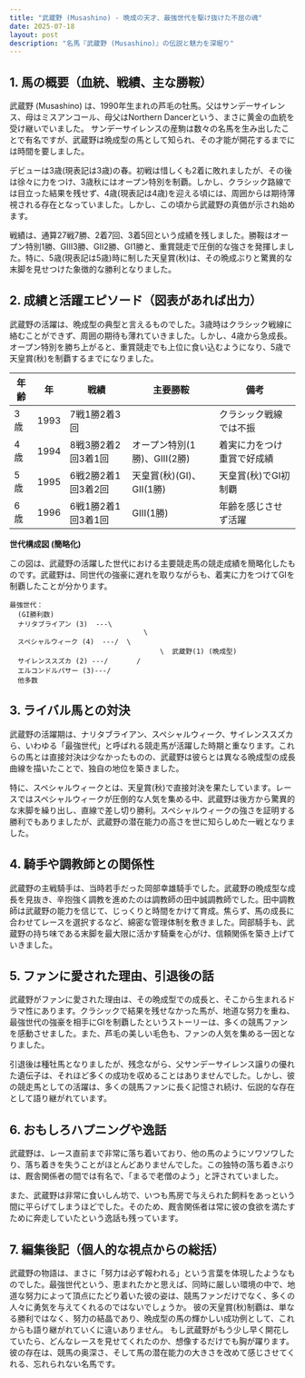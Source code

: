 ```yaml
---
title: "武蔵野 (Musashino) - 晩成の天才、最強世代を駆け抜けた不屈の魂"
date: 2025-07-18
layout: post
description: "名馬『武蔵野 (Musashino)』の伝説と魅力を深堀り"
---
```


## 1. 馬の概要（血統、戦績、主な勝鞍）

武蔵野 (Musashino) は、1990年生まれの芦毛の牡馬。父はサンデーサイレンス、母はミスアンコール、母父はNorthern Dancerという、まさに黄金の血統を受け継いでいました。  サンデーサイレンスの産駒は数々の名馬を生み出したことで有名ですが、武蔵野は晩成型の馬として知られ、その才能が開花するまでには時間を要しました。

デビューは3歳(現表記は3歳)の春。初戦は惜しくも2着に敗れましたが、その後は徐々に力をつけ、3歳秋にはオープン特別を制覇。しかし、クラシック路線では目立った結果を残せず、4歳(現表記は4歳)を迎える頃には、周囲からは期待薄視される存在となっていました。しかし、この頃から武蔵野の真価が示され始めます。

戦績は、通算27戦7勝、2着7回、3着5回という成績を残しました。勝鞍はオープン特別1勝、GIII3勝、GII2勝、GI1勝と、重賞競走で圧倒的な強さを発揮しました。特に、5歳(現表記は5歳)時に制した天皇賞(秋)は、その晩成ぶりと驚異的な末脚を見せつけた象徴的な勝利となりました。


## 2. 成績と活躍エピソード（図表があれば出力）

武蔵野の活躍は、晩成型の典型と言えるものでした。3歳時はクラシック戦線に絡むことができず、周囲の期待も薄れていきました。しかし、4歳から急成長。オープン特別を勝ち上がると、重賞競走でも上位に食い込むようになり、5歳で天皇賞(秋)を制覇するまでになりました。

| 年齢 | 年 | 戦績 | 主要勝鞍 | 備考 |
|---|---|---|---|---|
| 3歳 | 1993 | 7戦1勝2着3回 |  |  クラシック戦線では不振 |
| 4歳 | 1994 | 8戦3勝2着2回3着1回 |  オープン特別(1勝)、GIII(2勝) |  着実に力をつけ重賞で好成績 |
| 5歳 | 1995 | 6戦2勝2着1回3着2回 | 天皇賞(秋)(GI)、GII(1勝) | 天皇賞(秋)でGI初制覇 |
| 6歳 | 1996 | 6戦1勝2着1回3着1回 | GIII(1勝) |  年齢を感じさせず活躍 |


**世代構成図 (簡略化)**

この図は、武蔵野の活躍した世代における主要競走馬の競走成績を簡略化したものです。武蔵野は、同世代の強豪に遅れを取りながらも、着実に力をつけてGIを制覇したことが分かります。

```
最強世代：
  (GI勝利数)
  ナリタブライアン (3)  ---\
                                 \
  スペシャルウィーク (4)  ---/  \
                                     \  武蔵野(1) (晩成型)
  サイレンススズカ (2) ---/       /
  エルコンドルパサー (3)---/
  他多数
```


## 3. ライバル馬との対決

武蔵野の活躍期は、ナリタブライアン、スペシャルウィーク、サイレンススズカら、いわゆる「最強世代」と呼ばれる競走馬が活躍した時期と重なります。これらの馬とは直接対決は少なかったものの、武蔵野は彼らとは異なる晩成型の成長曲線を描いたことで、独自の地位を築きました。

特に、スペシャルウィークとは、天皇賞(秋)で直接対決を果たしています。レースではスペシャルウィークが圧倒的な人気を集める中、武蔵野は後方から驚異的な末脚を繰り出し、直線で差し切り勝利。スペシャルウィークの強さを証明する勝利でもありましたが、武蔵野の潜在能力の高さを世に知らしめた一戦となりました。


## 4. 騎手や調教師との関係性

武蔵野の主戦騎手は、当時若手だった岡部幸雄騎手でした。武蔵野の晩成型な成長を見抜き、辛抱強く調教を進めたのは調教師の田中誠調教師でした。田中調教師は武蔵野の能力を信じて、じっくりと時間をかけて育成。焦らず、馬の成長に合わせてレースを選択するなど、綿密な管理体制を敷きました。岡部騎手も、武蔵野の持ち味である末脚を最大限に活かす騎乗を心がけ、信頼関係を築き上げていきました。


## 5. ファンに愛された理由、引退後の話

武蔵野がファンに愛された理由は、その晩成型での成長と、そこから生まれるドラマ性にあります。クラシックで結果を残せなかった馬が、地道な努力を重ね、最強世代の強豪を相手にGIを制覇したというストーリーは、多くの競馬ファンを感動させました。また、芦毛の美しい毛色も、ファンの人気を集める一因となりました。

引退後は種牡馬となりましたが、残念ながら、父サンデーサイレンス譲りの優れた遺伝子は、それほど多くの成功を収めることはありませんでした。しかし、彼の競走馬としての活躍は、多くの競馬ファンに長く記憶され続け、伝説的な存在として語り継がれています。


## 6. おもしろハプニングや逸話

武蔵野は、レース直前まで非常に落ち着いており、他の馬のようにソワソワしたり、落ち着きを失うことがほとんどありませんでした。この独特の落ち着きぶりは、厩舎関係者の間では有名で、「まるで老僧のよう」と評されていました。

また、武蔵野は非常に食いしん坊で、いつも馬房で与えられた飼料をあっという間に平らげてしまうほどでした。そのため、厩舎関係者は常に彼の食欲を満たすために奔走していたという逸話も残っています。


## 7. 編集後記（個人的な視点からの総括）

武蔵野の物語は、まさに「努力は必ず報われる」という言葉を体現したようなものでした。最強世代という、恵まれたかと思えば、同時に厳しい環境の中で、地道な努力によって頂点にたどり着いた彼の姿は、競馬ファンだけでなく、多くの人々に勇気を与えてくれるのではないでしょうか。  彼の天皇賞(秋)制覇は、単なる勝利ではなく、努力の結晶であり、晩成型の馬の輝かしい成功例として、これからも語り継がれていくに違いありません。  もし武蔵野がもう少し早く開花していたら、どんなレースを見せてくれたのか、想像するだけでも胸が躍ります。彼の存在は、競馬の奥深さ、そして馬の潜在能力の大きさを改めて感じさせてくれる、忘れられない名馬です。
